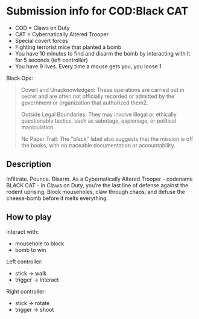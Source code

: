 # Submission info for COD:Black CAT

- COD = Claws on Duty
- CAT = Cybernatically Altered Trooper
- Special covert forces
- Fighting terrorist mice that planted a bomb
- You have 10 minutes to find and disarm the bomb by interacting with it for 5 seconds (left controller)
- You have 9 lives. Every time a mouse gets you, you loose 1

Black Ops:
> Covert and Unacknowledged: These operations are carried out in secret and are often not officially recorded or admitted by the government or organization that authorized them2.
>
>Outside Legal Boundaries: They may involve illegal or ethically questionable tactics, such as sabotage, espionage, or political manipulation.
>
>No Paper Trail: The "black" label also suggests that the mission is off the books, with no traceable documentation or accountability.

## Description

Infiltrate. Pounce. Disarm. As a Cybernatically Altered Trooper - codename BLACK CAT - in Claws on Duty, you’re the last line of defense against the rodent uprising. Block mouseholes, claw through chaos, and defuse the cheese-bomb before it melts everything.

## How to play

interact with:

- mousehole to block
- bomb to win

Left controller:

- stick -> walk
- trigger -> interact

Right controller:

- stick -> rotate
- trigger -> shoot
